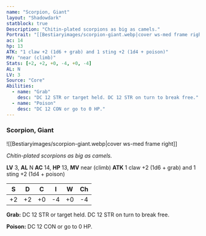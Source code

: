 ```yaml
---
name: "Scorpion, Giant"
layout: "Shadowdark"
statblock: true
Description: "Chitin-plated scorpions as big as camels."
Portrait: "[[Bestiaryimages/scorpion-giant.webp|cover ws-med frame right]]"
ac: 14
hp: 13
ATK: "1 claw +2 (1d6 + grab) and 1 sting +2 (1d4 + poison)"
MV: "near (climb)"
Stats: [+2, +2, +0, -4, +0, -4]
AL: N
LV: 3
Source: "Core"
Abilities:
  - name: "Grab"
    desc: "DC 12 STR or target held. DC 12 STR on turn to break free."
  - name: "Poison"
    desc: "DC 12 CON or go to 0 HP."
---
```


### Scorpion, Giant

![[Bestiaryimages/scorpion-giant.webp|cover ws-med frame right]]

_Chitin-plated scorpions as big as camels._

**LV** 3, **AL** N
**AC** 14, **HP** 13, **MV** near (climb)
**ATK** 1 claw +2 (1d6 + grab) and 1 sting +2 (1d4 + poison)

|  S  |  D  |  C  |  I  |  W  |  Ch  |
|:---:|:---:|:---:|:---:|:---:|:----:|
| +2 | +2 | +0 | -4 | +0 | -4 |

**Grab:** DC 12 STR or target held. DC 12 STR on turn to break free.

**Poison:** DC 12 CON or go to 0 HP.

